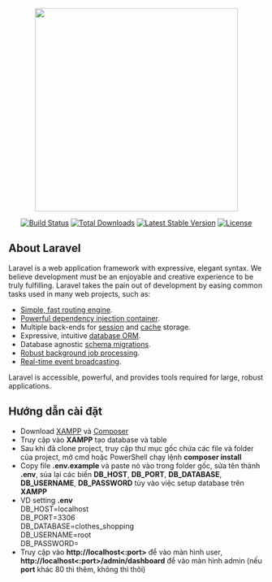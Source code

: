 <p align="center"><a href="https://laravel.com" target="_blank"><img src="https://raw.githubusercontent.com/laravel/art/master/logo-lockup/5%20SVG/2%20CMYK/1%20Full%20Color/laravel-logolockup-cmyk-red.svg" width="400"></a></p>

<p align="center">
<a href="https://travis-ci.org/laravel/framework"><img src="https://travis-ci.org/laravel/framework.svg" alt="Build Status"></a>
<a href="https://packagist.org/packages/laravel/framework"><img src="https://img.shields.io/packagist/dt/laravel/framework" alt="Total Downloads"></a>
<a href="https://packagist.org/packages/laravel/framework"><img src="https://img.shields.io/packagist/v/laravel/framework" alt="Latest Stable Version"></a>
<a href="https://packagist.org/packages/laravel/framework"><img src="https://img.shields.io/packagist/l/laravel/framework" alt="License"></a>
</p>

## About Laravel

Laravel is a web application framework with expressive, elegant syntax. We believe development must be an enjoyable and creative experience to be truly fulfilling. Laravel takes the pain out of development by easing common tasks used in many web projects, such as:

- [Simple, fast routing engine](https://laravel.com/docs/routing).
- [Powerful dependency injection container](https://laravel.com/docs/container).
- Multiple back-ends for [session](https://laravel.com/docs/session) and [cache](https://laravel.com/docs/cache) storage.
- Expressive, intuitive [database ORM](https://laravel.com/docs/eloquent).
- Database agnostic [schema migrations](https://laravel.com/docs/migrations).
- [Robust background job processing](https://laravel.com/docs/queues).
- [Real-time event broadcasting](https://laravel.com/docs/broadcasting).

Laravel is accessible, powerful, and provides tools required for large, robust applications.

## Hướng dẫn cài đặt

- Download <a href="https://www.apachefriends.org/download.html">XAMPP</a> và <a href="https://getcomposer.org/download/">Composer</a>
- Truy cập vào **XAMPP** tạo database và table
- Sau khi đã clone project, truy cập thư mục gốc chứa các file và folder của project, mở cmd hoặc PowerShell chạy lệnh **composer install**
- Copy file **.env.example** và paste nó vào trong folder gốc, sửa tên thành **.env**, sủa lại các biến **DB_HOST**, **DB_PORT**, **DB_DATABASE**, **DB_USERNAME**, **DB_PASSWORD** tùy vào việc setup database trên **XAMPP**
- VD setting **.env**<br/>
DB_HOST=localhost<br/>
DB_PORT=3306<br/>
DB_DATABASE=clothes_shopping<br/>
DB_USERNAME=root<br/>
DB_PASSWORD=<br/>
- Truy cập vào **http://localhost<:port>** để vào màn hình user, **http://localhost<:port>/admin/dashboard** để vào màn hình admin (nếu **port** khác 80 thì thêm, không thì thôi)

